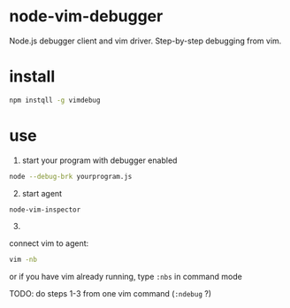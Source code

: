 node-vim-debugger
=================

Node.js debugger client and vim driver. Step-by-step debugging from vim.

install
============

```sh
npm instqll -g vimdebug
```

use
===

1) start your program with debugger enabled

```sh
node --debug-brk yourprogram.js
```

2) start agent

```sh
node-vim-inspector
```
3)
connect vim to agent:
```sh
vim -nb
```
or if you have vim already running, type `:nbs` in command mode

TODO:
do steps 1-3 from one vim command (`:ndebug` ?)
